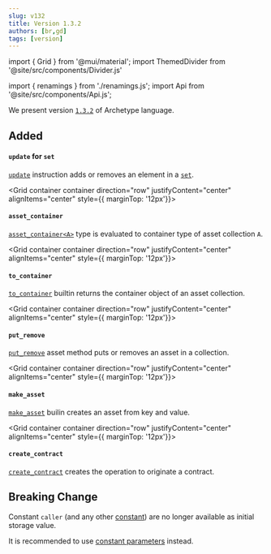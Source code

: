 ```yaml
---
slug: v132
title: Version 1.3.2
authors: [br,gd]
tags: [version]
---
```

import { Grid } from '@mui/material';
import ThemedDivider from '@site/src/components/Divider.js'

import { renamings } from './renamings.js';
import Api from '@site/src/components/Api.js';

We present version [`1.3.2`](/docs/installation) of Archetype language.

## Added

<Grid container container
  direction="row"
  justifyContent="center"
  alignItems="center">
<Grid xs={12} sm={12} md={3} >

#### `update` for `set`

</Grid>

<Grid xs={12} sm={12} md={9}>

[`update`](/docs/reference/instructions/containers#supdatee-b) instruction adds or removes an element in a [`set`](/docs/reference/types#set<T>).
</Grid>
</Grid>

<ThemedDivider />

<!--truncate-->

<Grid container container
  direction="row"
  justifyContent="center"
  alignItems="center" style={{ marginTop: '12px'}}>
<Grid xs={12} sm={12} md={3}>

#### `asset_container`

</Grid>

<Grid xs={12} sm={12} md={9}>

[`asset_container<A>`](/docs/reference/types#asset_container<A>) type is evaluated to container type of asset collection `A`.

</Grid>
</Grid>

<ThemedDivider />

<Grid container container
  direction="row"
  justifyContent="center"
  alignItems="center" style={{ marginTop: '12px'}}>
<Grid xs={12} sm={12} md={3}>

#### `to_container`

</Grid>

<Grid xs={12} sm={12} md={9}>

[`to_container`](/docs/reference/expressions/asset#ato_container) builtin returns the container object of an asset collection.

</Grid>
</Grid>

<ThemedDivider />

<Grid container container
  direction="row"
  justifyContent="center"
  alignItems="center" style={{ marginTop: '12px'}}>
<Grid xs={12} sm={12} md={3}>

#### `put_remove`

</Grid>

<Grid xs={12} sm={12} md={9}>

[`put_remove`](/docs/reference/instructions/asset#aput_removek-o) asset method puts or removes an asset in a collection.

</Grid>
</Grid>

<ThemedDivider />

<Grid container container
  direction="row"
  justifyContent="center"
  alignItems="center" style={{ marginTop: '12px'}}>
<Grid xs={12} sm={12} md={3}>

#### `make_asset`

</Grid>

<Grid xs={12} sm={12} md={9}>

[`make_asset`](/docs/reference/expressions/builtins#make_asset(k%20:%20asset_key<A>,%20v%20:%20asset_value<A>)) builin creates an asset from key and value.

</Grid>
</Grid>

<Grid container container
  direction="row"
  justifyContent="center"
  alignItems="center" style={{ marginTop: '12px'}}>
<Grid xs={12} sm={12} md={3}>

#### `create_contract`

</Grid>

<Grid xs={12} sm={12} md={9}>

[`create_contract`](/docs/reference/expressions/builtins#create_contract(path,%20del,%20amount,%20storage)) creates the operation to originate a contract.

</Grid>
</Grid>

## Breaking Change

Constant `caller` (and any other [constant](/docs/reference/expressions/constants)) are no longer available as initial storage value.

It is recommended to use [constant parameters](http://localhost:3000/docs/reference/declarations/contract#constant) instead.




